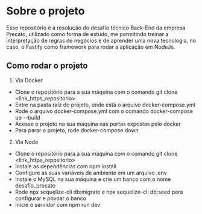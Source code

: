 # Sobre o projeto

Esse repositório é a resolução do desafio técnico Back-End da empresa Precato, utilizado como forma de estudo, me permitindo treinar a interpretação
de regras de negócios e de aprender uma nova tecnologia, no caso, o Fastify como framework para rodar a aplicação em NodeJs.

## Como rodar o projeto

1. Via Docker

  - Clone o repositório para a sua máquina com o comando git clone <link_https_repositorio>
  - Entre na pasta raíz do projeto, onde está o arquivo docker-compose.yml
  - Rode o arquivo docker-compose.yml com o comando docker-compose up --build
  - Acesse o projeto na sua máquina nas portas expostas pelo docker
  - Para parar o projeto, rode docker-compose down
  
2. Via Node

  - Clone o repositório para a sua máquina com o comando git clone <link_https_repositorio>
  - Instale as dependências com npm install
  - Configure as suas variáveis de ambiente em um arquivo .env
  - Instale o MySQL na sua máquina e crie um banco com o nome desafio_precato
  - Rode npx sequelize-cli db:migrate e npx sequelize-cli db:seed para configurar e povoar o banco
  - Inicie o servidor com npm run dev
